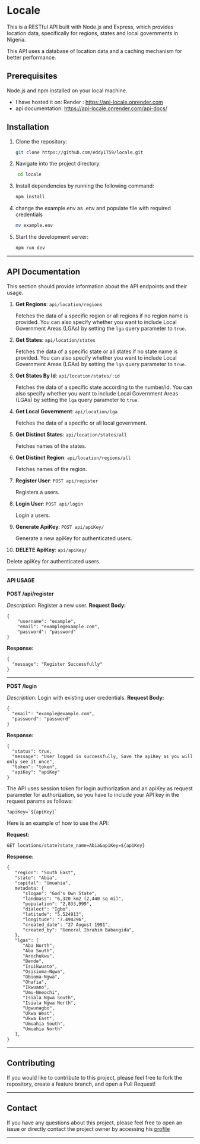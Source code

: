 # Locale
This is a RESTful API built with Node.js and Express, which provides location data, specifically for regions, states and local governments in Nigeria.

This API uses a database of location data and a caching mechanism for better performance.

## Prerequisites
Node.js and npm installed on your local machine.
- I have hosted it on: Render : https://api-locale.onrender.com
- api documentation: https://api-locale.onrender.com/api-docs/


## Installation

1. Clone the repository:
    ```bash
    git clone https://github.com/eddy1759/locale.git
   ```

2. Navigate into the project directory:
```bash
    cd locale
   ```

3. Install dependencies by running the following command:
   ```bash
   npm install
   ```
4. change the example.env as .env and populate file with required credentials
    ```bash
   mv example.env
   ```


5. Start the development server:
    ```bash
    npm run dev
    ```
---
## API Documentation
This section should provide information about the API endpoints and their usage. 

1. **Get Regions**: `api/location/regions`

   Fetches the data of a specific region or all regions if no region name is provided. You can also specify whether you want to include Local Government Areas (LGAs) by setting the `lga` query parameter to `true`.

2. **Get States**: `api/location/states`

   Fetches the data of a specific state or all states if no state name is provided. You can also specify whether you want to include Local Government Areas (LGAs) by setting the `lga` query parameter to `true`.


3. **Get States By Id**: `api/location/states/:id`

    Fetches the data of a specific state according to the number/id. You can also specify whether you want to include Local Government Areas (LGAs) by setting the `lga` query parameter to `true`.

4. **Get Local Government**: `api/location/lga`

   Fetches the data of a specific or all local government.

5. **Get Distinct States**: `api/location/states/all`

   Fetches names of the states.

6. **Get Distinct Region**: `api/location/regions/all`

   Fetches names of the region.

7. **Register User**: `POST api/register`

   Registers a users.

8. **Login User**: `POST api/login`

   Login a users.

9. **Generate ApiKey**: `POST api/apiKey/`

   Generate a new apiKey for authenticated users.

10. **DELETE ApiKey**: `api/apiKey/`

   Delete apiKey for authenticated users.


---
#### API USAGE

**POST /api/register**

*Description:* Register a new user.
**Request Body:**
```
{
    "username": "example",
    "email": "example@example.com",
    "password": "password"
}
```
**Response:**
```
{
  "message": "Register Successfully"
}
```
---
**POST /login**

*Description:* Login with existing user credentials.
**Request Body:**
```
{
  "email": "example@example.com",
  "password": "password"
}
```
**Response:**
```
{
  "status": true,
  "message": "User logged in successfully, Save the apiKey as you will only see it once",
  "token": "token",
  "apiKey": "apiKey"
}
```

The API uses session token for login authorization and an apiKey as request parameter for authorization, so you have to include your API key in the request params as follows:

```
?apiKey=`${apiKey}`
```

Here is an example of how to use the API:

**Request:**

```
GET locations/state?state_name=Abia&apiKey=${apiKey}
```

**Response:**

```
{
   "region": "South East",
   "state": "Abia",
   "capital": "Umuahia",
   metadata: {
      "slogan": "God's Own State",
      "landmass": "6,320 km2 (2,440 sq mi)",
      "population": "2,833,999",
      "dialect": "Igbo",
      "latitude": "5.524913",
      "longitude": "7.494296",
      "created_date": "27 August 1991",
      "created_by": "General Ibrahim Babangida",
   },
   "lgas": [
      "Aba North",
      "Aba South",
      "Arochukwu",
      "Bende",
      "Isuikwuato",
      "Osisioma-Ngwa",
      "Obioma-Ngwa",
      "Ohafia",
      "Ikwuano",
      "Umu-Nneochi",
      "Isiala Ngwa South",
      "Isiala Ngwa North",
      "Ugwunagbo",
      "Ukwa West",
      "Ukwa East",
      "Umuahia South",
      "Umuahia North"
   ],	
}
```

---

## Contributing

If you would like to contribute to this project, please feel free to fork the repository, create a feature branch, and open a Pull Request!

---

## Contact

If you have any questions about this project, please feel free to open an issue or directly contact the project owner by accessing his [profile](https://github.com/eddy1759)

---
